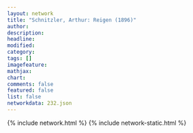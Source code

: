 ```yaml
---
layout: network
title: "Schnitzler, Arthur: Reigen (1896)"
author:
description:
headline:
modified:
category:
tags: []
imagefeature: 
mathjax: 
chart: 
comments: false
featured: false
list: false
networkdata: 232.json
---
```

{% include network.html %}
{% include network-static.html %}
